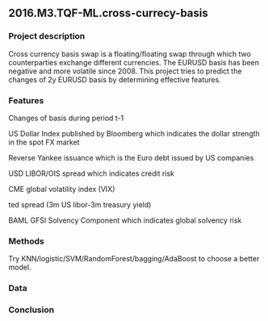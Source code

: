 ## 2016.M3.TQF-ML.cross-currecy-basis

### Project description
Cross currency basis swap is a floating/floating swap through which two counterparties exchange different currencies. The EURUSD basis has been negative and more volatile since 2008. This project tries to predict the changes of 2y EURUSD basis by determining effective features. 

### Features 
Changes of basis during period t-1

US Dollar Index published by Bloomberg which indicates the dollar strength in the spot FX market

Reverse Yankee issuance which is the Euro debt issued by US companies

USD LIBOR/OIS spread which indicates credit risk

CME global volatility index (VIX) 

ted spread (3m US libor-3m treasury yield)

BAML GFSI Solvency Component which indicates global solvency risk

### Methods
Try KNN/logistic/SVM/RandomForest/bagging/AdaBoost to choose a better model.

### Data

### Conclusion
